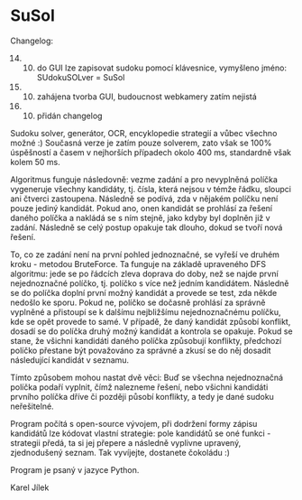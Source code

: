 SuSol
======

Changelog:

14. 10. do GUI lze zapisovat sudoku pomocí klávesnice, vymyšleno jméno: SUdokuSOLver = SuSol
9. 10. zahájena tvorba GUI, budoucnost webkamery zatím nejistá
7. 10. přidán changelog


Sudoku solver, generátor, OCR, encyklopedie strategií a vůbec všechno možné :)
Současná verze je zatím pouze solverem, zato však se 100% úspěšností a časem v nejhorších případech okolo 400 ms, standardně však kolem 50 ms.

Algoritmus funguje následovně: vezme zadání a pro nevyplněná políčka vygeneruje všechny kandidáty, tj. čísla, která nejsou v témže řádku, sloupci ani čtverci zastoupena. Následně se podívá, zda v nějakém políčku není pouze jediný kandidát. Pokud ano, onen kandidát se prohlásí za řešení daného políčka a nakládá se s ním stejně, jako kdyby byl doplněn již v zadání. Následně se celý postup opakuje tak dlouho, dokud se tvoří nová řešení.

To, co ze zadání není na první pohled jednoznačné, se vyřeší ve druhém kroku - metodou BruteForce. Ta funguje na základě upraveného DFS algoritmu: jede se po řádcích zleva doprava do doby, než se najde první nejednoznačné políčko, tj. políčko s více než jedním kandidátem. Následně se do políčka doplní první možný kandidát a provede se test, zda někde nedošlo ke sporu. Pokud ne, políčko se dočasně prohlásí za správně vyplněné a přistoupí se k dalšímu nejbližšímu nejednoznačnému políčku, kde se opět provede to samé. V případě, že daný kandidát způsobí konflikt, dosadí se do políčka druhý možný kandidát a kontrola se opakuje. Pokud se stane, že všichni kandidáti daného políčka způsobují konflikty, předchozí políčko přestane být považováno za správné a zkusí se do něj dosadit následující kandidát v seznamu. 

Tímto způsobem mohou nastat dvě věci: Buď se všechna nejednoznačná políčka podaří vyplnit, čímž nalezneme řešení, nebo všichni kandidáti prvního políčka dříve či později působí konflikty, a tedy je dané sudoku neřešitelné.

Program počítá s open-source vývojem, při dodržení formy zápisu kandidátů lze kódovat vlastní strategie: pole kandidátů se oné funkci - strategii předá, ta si jej přepere a následně vyplivne upravený, zjednodušený seznam. Tak vyvíjejte, dostanete čokoládu :)


Program je psaný v jazyce Python.


Karel Jílek
